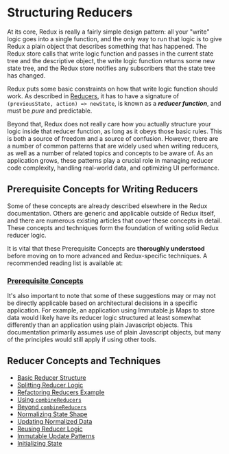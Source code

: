 # Structuring Reducers

At its core, Redux is really a fairly simple design pattern: all your "write" logic goes into a single function, and the only way to run that logic is to give Redux a plain object that describes something that has happened. The Redux store calls that write logic function and passes in the current state tree and the descriptive object, the write logic function returns some new state tree, and the Redux store notifies any subscribers that the state tree has changed.

Redux puts some basic constraints on how that write logic function should work. As described in [Reducers](../../basics/reducers.md), it has to have a signature of `(previousState, action) => newState`, is known as a _**reducer function**_, and must be _pure_ and predictable.

Beyond that, Redux does not really care how you actually structure your logic inside that reducer function, as long as it obeys those basic rules. This is both a source of freedom and a source of confusion. However, there are a number of common patterns that are widely used when writing reducers, as well as a number of related topics and concepts to be aware of. As an application grows, these patterns play a crucial role in managing reducer code complexity, handling real-world data, and optimizing UI performance.

## Prerequisite Concepts for Writing Reducers

Some of these concepts are already described elsewhere in the Redux documentation. Others are generic and applicable outside of Redux itself, and there are numerous existing articles that cover these concepts in detail. These concepts and techniques form the foundation of writing solid Redux reducer logic.

It is vital that these Prerequisite Concepts are **thoroughly understood** before moving on to more advanced and Redux-specific techniques. A recommended reading list is available at:

### [Prerequisite Concepts](prerequisite-concepts.md)

It's also important to note that some of these suggestions may or may not be directly applicable based on architectural decisions in a specific application. For example, an application using Immutable.js Maps to store data would likely have its reducer logic structured at least somewhat differently than an application using plain Javascript objects. This documentation primarily assumes use of plain Javascript objects, but many of the principles would still apply if using other tools.

## Reducer Concepts and Techniques

* [Basic Reducer Structure](basic-reducer-structure.md)
* [Splitting Reducer Logic](splitting-reducer-logic.md)
* [Refactoring Reducers Example](refactoring-reducers-example.md)
* [Using `combineReducers`](using-combinereducers.md)
* [Beyond `combineReducers`](beyond-combinereducers.md)
* [Normalizing State Shape](normalizing-state-shape.md)
* [Updating Normalized Data](updating-normalized-data.md)
* [Reusing Reducer Logic](reusing-reducer-logic.md)
* [Immutable Update Patterns](immutable-update-patterns.md)
* [Initializing State](initializing-state.md)

